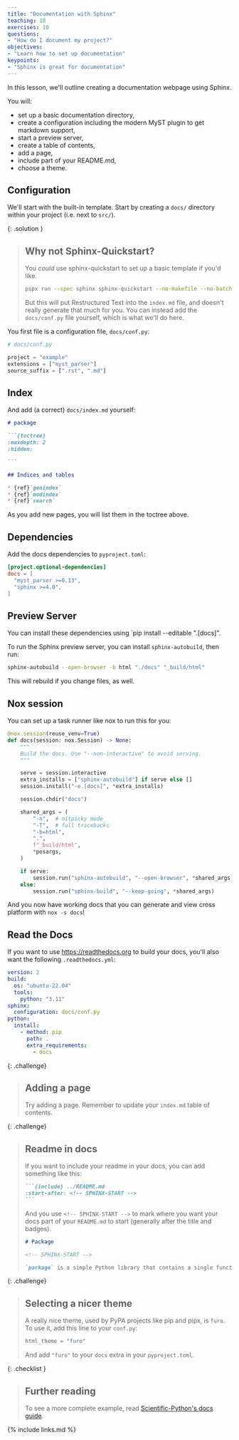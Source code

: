 ```yaml
---
title: "Documentation with Sphinx"
teaching: 10
exercises: 10
questions:
- "How do I document my project?"
objectives:
- "Learn how to set up documentation"
keypoints:
- "Sphinx is great for documentation"
---
```


In this lesson, we'll outline creating a documentation webpage using Sphinx.

You will:
- set up a basic documentation directory,
- create a configuration including the modern MyST plugin to get markdown support,
- start a preview server,
- create a table of contents,
- add a page,
- include part of your README.md,
- choose a theme.

## Configuration

We'll start with the built-in template. Start by creating a `docs/` directory
within your project (i.e. next to `src/`).

{: .solution }
> ## Why not Sphinx-Quickstart?
>
> You _could_ use sphinx-quickstart to set up a basic template if you'd like.
>
> ```bash
> pipx run --spec sphinx sphinx-quickstart --no-makefile --no-batchfile --ext-autodoc --ext-intersphinx --extensions myst_parser --suffix .md docs
> ```
>
> But this will put Restructured Text into the `index.md` file, and doesn't really generate that much for you. You can instead add the `docs/conf.py` file yourself, which is what we'll do here.

You first file is a configuration file, `docs/conf.py`:

```python
# docs/conf.py

project = "example"
extensions = ["myst_parser"]
source_suffix = [".rst", ".md"]
```

## Index

And add (a correct) `docs/index.md` yourself:

````md
# package

```{toctree}
:maxdepth: 2
:hidden:

```

## Indices and tables

* {ref}`genindex`
* {ref}`modindex`
* {ref}`search`
````

As you add new pages, you will list them in the toctree above.

## Dependencies

Add the docs dependencies to `pyproject.toml`:

```toml
[project.optional-dependencies]
docs = [
  "myst_parser >=0.13",
  "sphinx >=4.0",
]
```

## Preview Server

You can install these dependencies using `pip install --editable ".[docs]".

To run the Sphinx preview server, you can install `sphinx-autobuild`, then run:

```bash
sphinx-autobuild --open-browser -b html "./docs" "_build/html"
```

This will rebuild if you change files, as well.

## Nox session

You can set up a task runner like nox to run this for you:

```python
@nox.session(reuse_venv=True)
def docs(session: nox.Session) -> None:
    """
    Build the docs. Use "--non-interactive" to avoid serving.
    """

    serve = session.interactive
    extra_installs = ["sphinx-autobuild"] if serve else []
    session.install("-e.[docs]", *extra_installs)

    session.chdir("docs")

    shared_args = (
        "-n",  # nitpicky mode
        "-T",  # full tracebacks
        "-b=html",
        ".",
        f"_build/html",
        *posargs,
    )

    if serve:
        session.run("sphinx-autobuild", "--open-browser", *shared_args)
    else:
        session.run("sphinx-build", "--keep-going", *shared_args)
```

And you now have working docs that you can generate and view cross platform with `nox -s docs`!

## Read the Docs

If you want to use https://readthedocs.org to build your docs, you'll also want the following `.readthedocs.yml`:

```yaml
version: 2
build:
  os: "ubuntu-22.04"
  tools:
    python: "3.11"
sphinx:
  configuration: docs/conf.py
python:
  install:
    - method: pip
      path: .
      extra_requirements:
        - docs
```

{: .challenge}

> ## Adding a page
>
> Try adding a page. Remember to update your `index.md` table of contents.

{: .challenge}

> ## Readme in docs
>
> If you want to include your readme in your docs, you can add something like this:
>
> ````md
> ```{include} ../README.md
> :start-after: <!-- SPHINX-START -->
> ```
> ````
>
> And you use `<!-- SPHINX-START -->` to mark where you want your docs part of
> your `README.md` to start (generally after the title and badges).
> ```markdown
> # Package
>
> <!-- SPHINX-START -->
>
> `package` is a simple Python library that contains a single function for rescaling arrays.
> ```

{: .challenge}

> ## Selecting a nicer theme
>
> A really nice theme, used by PyPA projects like pip and pipx, is `furo`. To use it, add this line to your `conf.py`:
>
> ```python
> html_theme = "furo"
> ```
>
> And add `"furo"` to your `docs` extra in your `pyproject.toml`.

{: .checklist }

> ## Further reading
>
> To see a more complete example, read [Scientific-Python's docs guide](https://learn.scientific-python.org/development/guides/docs/).


{% include links.md %}
